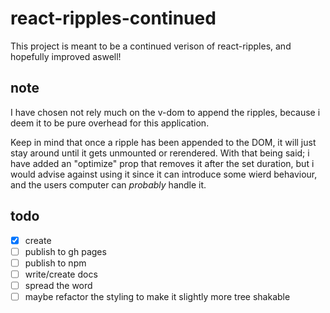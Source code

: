 # react-ripples-continued

This project is meant to be a continued verison of react-ripples, and hopefully improved aswell!

## note

I have chosen not rely much on the v-dom to append the ripples, because i deem it to be pure overhead for this application.

Keep in mind that once a ripple has been appended to the DOM, it will just stay around until it gets unmounted or rerendered. With that being said; i have added an "optimize" prop that removes it after the set duration, but i would advise against using it since it can introduce some wierd behaviour, and the users computer can _probably_ handle it.

## todo

- [x] create
- [ ] publish to gh pages
- [ ] publish to npm
- [ ] write/create docs
- [ ] spread the word
- [ ] maybe refactor the styling to make it slightly more tree shakable
